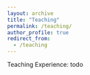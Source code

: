 ```yaml
---
layout: archive
title: "Teaching"
permalink: /teaching/
author_profile: true
redirect_from:
  - /teaching
---
```


Teaching Experience:
todo
